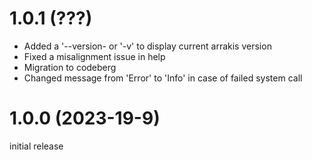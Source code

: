 # 1.0.1 (???)

- Added a '--version- or '-v' to display current arrakis version
- Fixed a misalignment issue in help
- Migration to codeberg
- Changed message from 'Error' to 'Info' in case of failed system call

# 1.0.0 (2023-19-9)

initial release

